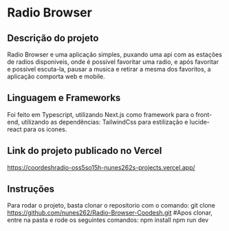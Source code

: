 # Radio Browser

## Descrição do projeto
Radio Browser e uma aplicação simples, puxando uma api com as estações de radios disponiveis, onde é possivel favoritar uma radio, e após favoritar e possivel escuta-la, pausar a musica e retirar a mesma dos favoritos, a aplicação comporta web e mobile.

## Linguagem e Frameworks
Foi feito em Typescript, utilizando Next.js como framework para o front-end, utilizando as dependências: TailwindCss para  estilização e lucide-react para os icones. 

## Link do projeto publicado no Vercel
https://coordeshradio-oss5so15h-nunes262s-projects.vercel.app/

## Instruções
Para rodar o projeto, basta clonar o repositorio com o comando: 
   git clone https://github.com/nunes262/Radio-Browser-Coodesh.git
#Apos clonar, entre na pasta e rode os seguintes comandos:
   npm install
   npm run dev

